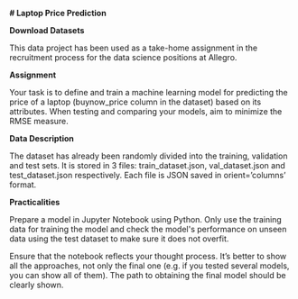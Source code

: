 **# Laptop Price Prediction**

**Download Datasets**

This data project has been used as a take-home assignment in the recruitment process for the data science positions at Allegro.

**Assignment**

Your task is to define and train a machine learning model for predicting the price of a laptop (buynow_price column in the dataset) based on its attributes. When testing and comparing your models, aim to minimize the RMSE measure.

**Data Description**

The dataset has already been randomly divided into the training, validation and test sets. It is stored in 3 files: train_dataset.json, val_dataset.json and test_dataset.json respectively. Each file is JSON saved in orient=’columns’ format.


**Practicalities**

Prepare a model in Jupyter Notebook using Python. Only use the training data for training the model and check the model's performance on unseen data using the test dataset to make sure it does not overfit.

Ensure that the notebook reflects your thought process. It’s better to show all the approaches, not only the final one (e.g. if you tested several models, you can show all of them). The path to obtaining the final model should be clearly shown.

